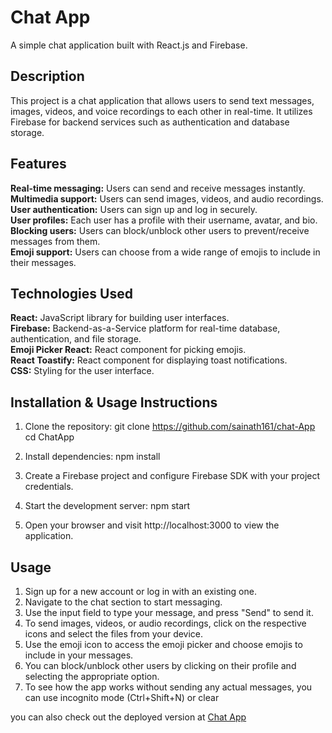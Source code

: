 # Chat App

A simple chat application built with React.js and Firebase.

## Description

This project is a chat application that allows users to send text messages, images, videos, and voice recordings to each other in real-time. It utilizes Firebase for backend services such as authentication and database storage.

## Features

<b>Real-time messaging:</b> Users can send and receive messages instantly.<br>
<b>Multimedia support:</b> Users can send images, videos, and audio recordings.<br>
<b>User authentication:</b> Users can sign up and log in securely.<br>
<b>User profiles:</b> Each user has a profile with their username, avatar, and bio.<br>
<b>Blocking users:</b> Users can block/unblock other users to prevent/receive messages from them.<br>
<b>Emoji support:</b> Users can choose from a wide range of emojis to include in their messages.<br>

## Technologies Used

<b>React:</b> JavaScript library for building user interfaces.<br>
<b>Firebase:</b> Backend-as-a-Service platform for real-time database, authentication, and file storage.<br>
<b>Emoji Picker React:</b> React component for picking emojis.<br>
<b>React Toastify:</b> React component for displaying toast notifications.<br>
<b>CSS:</b> Styling for the user interface.<br>

## Installation & Usage Instructions

1. Clone the repository:
   git clone https://github.com/sainath161/chat-App
   cd ChatApp

2. Install dependencies:
   npm install

3. Create a Firebase project and configure Firebase SDK with your project credentials.

4. Start the development server:
   npm start

5. Open your browser and visit http://localhost:3000 to view the application.

## Usage

1. Sign up for a new account or log in with an existing one.
2. Navigate to the chat section to start messaging.
3. Use the input field to type your message, and press "Send" to send it.
4. To send images, videos, or audio recordings, click on the respective icons and select the files from your device.
5. Use the emoji icon to access the emoji picker and choose emojis to include in your messages.
6. You can block/unblock other users by clicking on their profile and selecting the appropriate option.
7. To see how the app works without sending any actual messages, you can use incognito mode (Ctrl+Shift+N) or clear

you can also check out the deployed version at [Chat App](https://chatappsample.netlify.app/)
